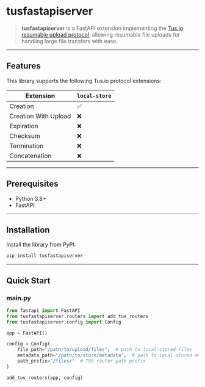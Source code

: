 # tusfastapiserver

> **tusfastapiserver** is a FastAPI extension implementing the [Tus.io resumable upload protocol](http://www.tus.io/protocols/resumable-upload.html), allowing resumable file uploads for handling large file transfers with ease.
---

## Features

This library supports the following Tus.io protocol extensions:

| Extension   | `local-store` |
| ----------- |---------------|
| Creation    | ✅             |
| Creation With Upload | ❌             |
| Expiration  | ❌             |
| Checksum    | ❌             |
| Termination | ❌             |
| Concatenation | ❌             |

---

## Prerequisites

- Python 3.8+
- FastAPI

---

## Installation

Install the library from PyPI:

```bash
pip install tusfastapiserver
```

---

## Quick Start

### main.py

```python
from fastapi import FastAPI
from tusfastapiserver.routers import add_tus_routers
from tusfastapiserver.config import Config

app = FastAPI()

config = Config(
    file_path="/path/to/upload/files",  # path to local-stored files
    metadata_path="/path/to/store/metadata",  # path to local-stored metadata
    path_prefix="/files/"  # TUS router path prefix
)

add_tus_routers(app, config)
```